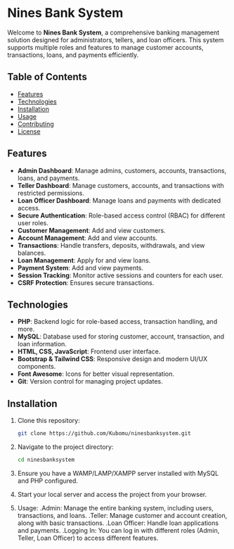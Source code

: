# Nines Bank System

Welcome to **Nines Bank System**, a comprehensive banking management solution designed for administrators, tellers, and loan officers. This system supports multiple roles and features to manage customer accounts, transactions, loans, and payments efficiently.

## Table of Contents

- [Features](#features)
- [Technologies](#technologies)
- [Installation](#installation)
- [Usage](#usage)
- [Contributing](#contributing)
- [License](#license)

## Features

- **Admin Dashboard**: Manage admins, customers, accounts, transactions, loans, and payments.
- **Teller Dashboard**: Manage customers, accounts, and transactions with restricted permissions.
- **Loan Officer Dashboard**: Manage loans and payments with dedicated access.
- **Secure Authentication**: Role-based access control (RBAC) for different user roles.
- **Customer Management**: Add and view customers.
- **Account Management**: Add and view accounts.
- **Transactions**: Handle transfers, deposits, withdrawals, and view balances.
- **Loan Management**: Apply for and view loans.
- **Payment System**: Add and view payments.
- **Session Tracking**: Monitor active sessions and counters for each user.
- **CSRF Protection**: Ensures secure transactions.

## Technologies

- **PHP**: Backend logic for role-based access, transaction handling, and more.
- **MySQL**: Database used for storing customer, account, transaction, and loan information.
- **HTML, CSS, JavaScript**: Frontend user interface.
- **Bootstrap & Tailwind CSS**: Responsive design and modern UI/UX components.
- **Font Awesome**: Icons for better visual representation.
- **Git**: Version control for managing project updates.

## Installation

1. Clone this repository:
   ```bash
   git clone https://github.com/Kubomu/ninesbanksystem.git
2. Navigate to the project directory:
   ```bash
   cd ninesbanksystem
3. Ensure you have a WAMP/LAMP/XAMPP server installed with MySQL and PHP configured.

4. Start your local server and access the project from your browser.

5. Usage:
   .Admin: Manage the entire banking system, including users, transactions, and loans.
   .Teller: Manage customer and account creation, along with basic transactions.
   .Loan Officer: Handle loan applications and payments.
   .Logging In: You can log in with different roles (Admin, Teller, Loan Officer) to access different features.


   
